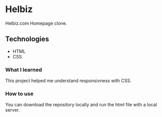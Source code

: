 # Helbiz

Helbiz.com Homepage clone.

## Technologies

* HTML
* CSS

### What I learned

This project helped me understand responsivness with CSS.

### How to use

You can download the repository locally and run the html file with a local server.
